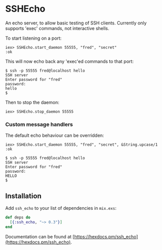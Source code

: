 # SSHEcho

An echo server, to allow basic testing of SSH clients. Currently only supports 'exec' commands, not interactive shells.

To start listening on a port:

    iex> SSHEcho.start_daemon 55555, "fred", "secret"
    :ok

This will now echo back any 'exec'ed commands to that port:

    $ ssh -p 55555 fred@localhost hello
    SSH server
    Enter password for "fred"
    password:
    hello
    $

Then to stop the daemon:

    iex> SSHEcho.stop_daemon 55555

### Custom message handlers

The default echo behaviour can be overridden:

    iex> SSHEcho.start_daemon 55555, "fred", "secret", &String.upcase/1
    :ok

    $ ssh -p 55555 fred@localhost hello
    SSH server
    Enter password for "fred"
    password:
    HELLO
    $

## Installation

Add `ssh_echo` to your list of dependencies in `mix.exs`:

```elixir
def deps do
  [{:ssh_echo, "~> 0.3"}]
end
```

Documentation can be found at
[https://hexdocs.pm/ssh_echo](https://hexdocs.pm/ssh_echo).

